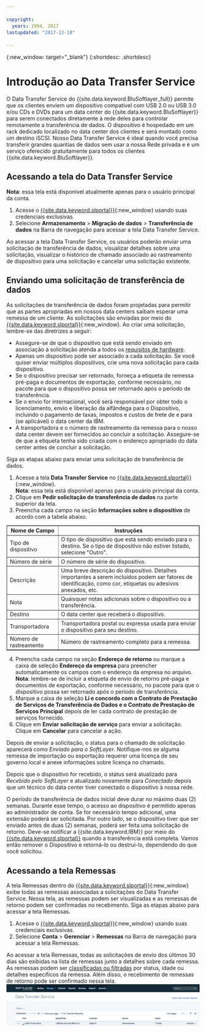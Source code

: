 ```yaml
---

copyright:
  years: 1994, 2017
lastupdated: "2017-12-18"

---
```

{:new_window: target="_blank"}
{:shortdesc: .shortdesc}

# Introdução ao Data Transfer Service

O Data Transfer Service do {{site.data.keyword.BluSoftlayer_full}} permite que os clientes enviem um dispositivo compatível com USB 2.0 ou USB 3.0 e/ou CDs e DVDs para um data center do {{site.data.keyword.BluSoftlayer}} para serem conectados diretamente à rede deles para controlar remotamente a transferência de dados. O dispositivo é hospedado em um rack dedicado localizado no data center dos clientes e será montado como um destino iSCSI. Nosso Data Transfer Service é ideal quando você precisa transferir grandes quantias de dados sem usar a nossa Rede privada e é um serviço oferecido gratuitamente para todos os clientes {{site.data.keyword.BluSoftlayer}}.

## Acessando a tela do Data Transfer Service

**Nota**: essa tela está disponível atualmente apenas para o usuário principal da conta.

1. Acesse o [{{site.data.keyword.slportal}}](https://control.softlayer.com/){:new_window} usando suas credenciais exclusivas.
2. Selecione **Armazenamento** > **Migração de dados** > **Transferência de dados** na Barra de navegação para acessar a tela Data Transfer Service. <br/>

Ao acessar a tela Data Transfer Service, os usuários poderão enviar uma solicitação de transferência de dados, visualizar detalhes sobre uma solicitação, visualizar o histórico de chamado associado ao rastreamento de dispositivo para uma solicitação e cancelar uma solicitação existente.

## Enviando uma solicitação de transferência de dados

As solicitações de transferência de dados foram projetadas para permitir que as partes apropriadas em nossos data centers saibam esperar uma remessa de um cliente. As solicitações são enviadas por meio do [{{site.data.keyword.slportal}}](https://control.softlayer.com/){:new_window}. Ao criar uma solicitação, lembre-se das diretrizes a seguir:

- Assegure-se de que o dispositivo que está sendo enviado em associação à solicitação atenda a todos os [requisitos de hardware](/docs/infrastructure/DataTransferService/data-transfer-service-faq.html).
- Apenas um dispositivo pode ser associado a cada solicitação. Se você quiser enviar múltiplos dispositivos, crie uma nova solicitação para cada dispositivo.
- Se o dispositivo precisar ser retornado, forneça a etiqueta de remessa pré-paga e documentos de exportação, conforme necessário, no pacote para que o dispositivo possa ser retornado após o período de transferência.
- Se o envio for internacional, você será responsável por obter todo o licenciamento, envio e liberação da alfândega para o Dispositivo, incluindo o pagamento de taxas, impostos e custos de frete de e para (se aplicável) o data center da IBM.
- A transportadora e o número de rastreamento da remessa para o nosso data center devem ser fornecidos ao concluir a solicitação. Assegure-se de que a etiqueta tenha sido criada com o endereço apropriado do data center antes de concluir a solicitação.

Siga as etapas abaixo para enviar uma solicitação de transferência de dados.

1. Acesse a tela **Data Transfer Service** no [{{site.data.keyword.slportal}}](https://control.softlayer.com/){:new_window}. <br/> **Nota**: essa tela está disponível apenas para o usuário principal da conta.
2. Clique em **Pedir solicitação de transferência de dados** na parte superior da tela.
3. Preencha cada campo na seção **Informações sobre o dispositivo** de acordo com a tabela abaixo.
<table border="1">
<tbody>
 <tr><th>Nome de Campo</th><th>Instruções</th></tr>
 <tr><td>Tipo de dispositivo</td><td>O tipo de dispositivo que está sendo enviado para o destino. Se o tipo de dispositivo não estiver listado, selecione "Outro".</td></tr>
 <tr><td>Número de série</td><td> O número de série do dispositivo.</td></tr><tr><td>Descrição</td><td>Uma breve descrição do dispositivo. Detalhes importantes a serem incluídos podem ser fatores de identificação, como cor, etiquetas ou adesivos anexados, etc.</td></tr>
 <tr><td>Nota</td><td>Quaisquer notas adicionais sobre o dispositivo ou a transferência.</td></tr><tr><td>Destino</td><td>O data center que receberá o dispositivo.</td></tr>
 <tr><td>Transportadora</td><td>Transportadora postal ou expressa usada para enviar o dispositivo para seu destino.</td></tr>
 <tr><td>Número de rastreamento</td><td>Número de rastreamento completo para a remessa.</td></tr>
 </tbody>
 </table>

4. Preencha cada campo na seção **Endereço de retorno** ou marque a caixa de seleção **Endereço da empresa** para preencher automaticamente os campos com o endereço da empresa no arquivo. <br/> **Nota**: lembre-se de incluir a etiqueta de envio de retorno pré-paga e documentos de exportação, conforme necessário, no pacote para que o dispositivo possa ser retornado após o período de transferência.
5. Marque a caixa de seleção **Li e concordo com o Contrato de Prestação de Serviços de Transferência de Dados e o Contrato de Prestação de Serviços Principal** depois de ler cada contrato de prestação de serviços fornecido.
6. Clique em **Enviar solicitação de serviço** para enviar a solicitação. Clique em **Cancelar** para cancelar a ação.

Depois de enviar a solicitação, o status para o chamado de solicitação aparecerá como *Enviado para o SoftLayer*. Notifique-nos se alguma remessa de importação ou exportação requerer uma licença de seu governo local e anexe informações sobre licença no chamado.

Depois que o dispositivo for recebido, o status será atualizado para *Recebido pelo SoftLayer* e atualizado novamente para *Conectado* depois que um técnico do data center tiver conectado o dispositivo à nossa rede. 

O período de transferência de dados inicial deve durar no máximo duas (2) semanas. Durante esse tempo, o acesso ao dispositivo é permitido apenas ao administrador de conta. Se for necessário tempo adicional, uma extensão poderá ser solicitada. Por outro lado, se o dispositivo tiver que ser enviado antes de duas (2) semanas, poderá ser feita uma solicitação de retorno. Deve-se notificar a {{site.data.keyword.IBM}} por meio do [{{site.data.keyword.slportal}}](https://control.softlayer.com/) quando a transferência está completa. Vamos então remover o Dispositivo e retorná-lo ou destruí-lo, dependendo do que você solicitou.


## Acessando a tela Remessas

A tela Remessas dentro do [{{site.data.keyword.slportal}}](https://control.softlayer.com/){:new_window} exibe todas as remessas associadas a solicitações do Data Transfer Service. Nessa tela, as remessas podem ser visualizadas e as remessas de retorno podem ser confirmadas no recebimento. Siga as etapas abaixo para acessar a tela Remessas.

1. Acesse o [{{site.data.keyword.slportal}}](https://control.softlayer.com/){:new_window} usando suas credenciais exclusivas.
2. Selecione **Conta** > **Gerenciar** > **Remessas** na Barra de navegação para acessar a tela Remessas.

Ao acessar a tela Remessas, todas as solicitações de envio dos últimos 30 dias são exibidas na lista de remessas junto a detalhes sobre cada remessa. As remessas podem ser [classificadas ou filtradas](sort-or-filter-shipments-list.html) por status, idade ou detalhes específicos da remessa. Além disso, o recebimento de remessas de retorno pode ser confirmado nessa tela.
![Tela Remessas](/images/DTSShipmentScreen1.png)
